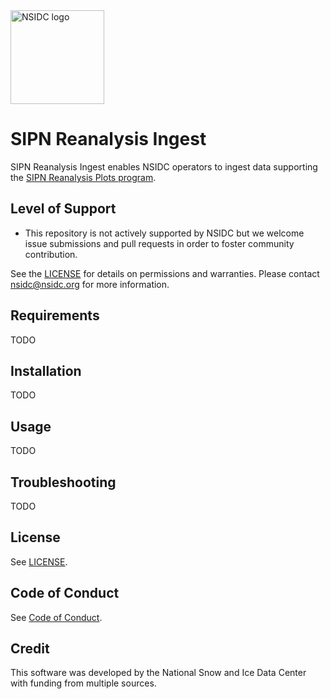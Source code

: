 <img alt="NSIDC logo" src="https://nsidc.org/themes/custom/nsidc/logo.svg" width="150" />


# SIPN Reanalysis Ingest

SIPN Reanalysis Ingest enables NSIDC operators to ingest data supporting the [SIPN
Reanalysis Plots program](https://github.com/nsidc/sipn-reanalysis-plots/).


## Level of Support

* This repository is not actively supported by NSIDC but we welcome issue submissions and
  pull requests in order to foster community contribution.

See the [LICENSE](LICENSE) for details on permissions and warranties. Please contact
nsidc@nsidc.org for more information.


## Requirements

TODO


## Installation

TODO


## Usage

TODO


## Troubleshooting

TODO


## License

See [LICENSE](LICENSE).


## Code of Conduct

See [Code of Conduct](CODE_OF_CONDUCT.md).


## Credit

This software was developed by the National Snow and Ice Data Center with funding from
multiple sources.
